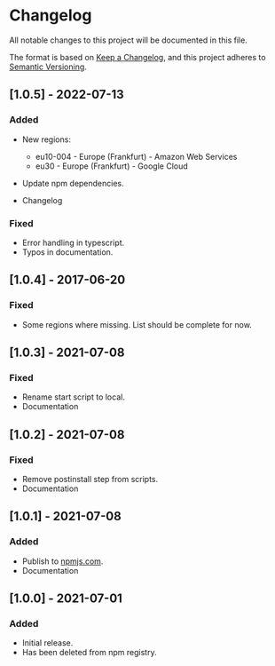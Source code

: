 # Changelog

All notable changes to this project will be documented in this file.

The format is based on [Keep a Changelog](https://keepachangelog.com/en/1.0.0/),
and this project adheres to [Semantic Versioning](https://semver.org/spec/v2.0.0.html).

## [1.0.5] - 2022-07-13

### Added

- New regions:

  - eu10-004 - Europe (Frankfurt) - Amazon Web Services
  - eu30     - Europe (Frankfurt) - Google Cloud

- Update npm dependencies.
- Changelog

### Fixed

- Error handling in typescript.
- Typos in documentation.

## [1.0.4] - 2017-06-20

### Fixed

- Some regions where missing. List should be complete for now.

## [1.0.3] - 2021-07-08

### Fixed

- Rename start script to local.
- Documentation

## [1.0.2] - 2021-07-08

### Fixed

- Remove postinstall step from scripts.
- Documentation

## [1.0.1] - 2021-07-08

### Added

- Publish to [npmjs.com](https://www.npmjs.com/package/btpcflogin).
- Documentation

## [1.0.0] - 2021-07-01

### Added

- Initial release.
- Has been deleted from npm registry.
